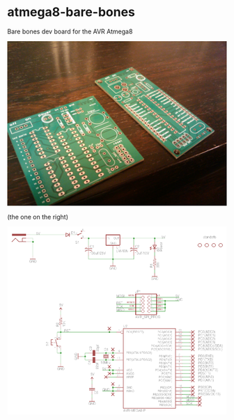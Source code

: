 # atmega8-bare-bones

Bare bones dev board for the AVR Atmega8

<img src="atmega8-bare-bones-board.jpg">

(the one on the right)

<img src="bare_bones_atmega8_schematic.png">
